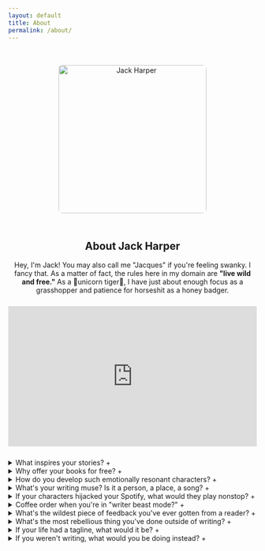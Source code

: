 ```yaml
---
layout: default
title: About
permalink: /about/
---
```


<div style="text-align:center; max-width:700px; margin: 3rem auto 0 auto;">
  <img src="{{ site.baseurl }}/assets/images/about-placeholder.jpg" 
       alt="Jack Harper" 
       style="width: 300px; aspect-ratio: 3/4; object-fit: cover; border-radius: 8px; margin-bottom: 1.5rem;">

  <!-- Intro Paragraph -->
  <h2>About Jack Harper</h2>
  <p>
    Hey, I'm Jack! You may also call me "Jacques" if you're feeling swanky. I fancy that. 
    As a matter of fact, the rules here in my domain are <strong>"live wild and free."</strong> 
    As a 🦄unicorn tiger🐅, I have just about enough focus as a grasshopper and patience for horseshit as a honey badger.
  </p>

  <!-- Honey Badger Video Embed -->
  <div style="position:relative; padding-bottom:56.25%; height:0; overflow:hidden; max-width:100%; margin: 1.5rem 0;">
    <iframe src="https://www.youtube.com/embed/4r7wHMg5Yjg" 
            frameborder="0" 
            allowfullscreen 
            style="position:absolute; top:0; left:0; width:100%; height:100%;">
    </iframe>
  </div>
</div>

<div class="faq-section">
  <details>
    <summary>What inspires your stories? <span class="icon">+</span></summary>
    <p>I draw from life, chaos, and the occasional latte-fueled epiphany.</p>
  </details>

  <details>
    <summary>Why offer your books for free? <span class="icon">+</span></summary>
    <p>Because dignity matters more than dollars.
I watched the MM romance market get swallowed by outsiders chasing tropes and paychecks. I refused to play that game.</p>
<p>My stories come from lived experience, not fetishization.</p>
<p>If I put a price tag on them, I’d be complicit in the same system that drowns out authentic queer voices.
So I flipped the script. No gatekeepers. No reviews. No storefronts. Just me, my words, and you. Free forever.</p>
<p>Because our stories aren’t commodities—they’re connections.</p>
  </details>

   <details>
    <summary>How do you develop such emotionally resonant characters? <span class="icon">+</span></summary>
    <p>There's this thing called "life" and I've had one incredible ride with lots of bumps, twists, turns, knives in the back...needless to say, that's what gives me the clout to write about what I do. And I'd like to think I do it exceptionally well because of my experiences which have shaped my purview of the human condition.</p>
  </details>

  <details>
    <summary>What's your writing muse? Is it a person, a place, a song? <span class="icon">+</span></summary>
    <p>My feline Queen Ivy keeps me on my toes. In fact, she's such a taskmaster, I almost have to sit at my desk all day just to appear "busy" so she can stare out the window at her birdfeeder. Sometimes I refer to Ivy as I did my ex-sister-in law - twice removed—"The Ultimate Nap Nazi" because she can go from 0 to Crank in a New York Minute. As for music? I enjoy all types. Except rap, screamo <strong><i>EWWW, DAVID!</i></strong> And honestly? The place that best sums up my inspiration? The Emerald City in The Land of OZ. Because at this point in my life, if I can't live a fantasy, then am I really living at all?!?!</p>
  </details>

  <details>
    <summary>If your characters hijacked your Spotify, what would they play nonstop? <span class="icon">+</span></summary>
    <p>Well, first things first. I'm an Apple person. So it would be Apple Music. And the mashups would range from Patti LaBelle to Tchaikovsky. That's the short of it, anyway! 🤣 </p>
  </details>

  <details>
    <summary>Coffee order when you're in "writer beast mode?" <span class="icon">+</span></summary>
    <p>Classic vanilla latte, fashioned with Jordan's Skinny Syrup with Half/Half made possible via Sharista, my automatic De'Longhi espresso machine x128mg of Caffeine each time, <i>obviously</i>.</p>
  </details>

  <details>
  <summary>
    What's the wildest piece of feedback you've ever gotten from a reader?
    <span class="icon">+</span>
  </summary>
  <p>
    Since I'm 🐅wild and free🦄 to be candid here in my own domain, I'll be quite frank with you. 
    This guy who happens to have a penchant for riding his great-grandfather's coattails 
    <i>just because they were a US President 🙄 </i> had this to say about <em>Distance Between Him</em>, 
    whom of which got a fraction of plot details <strong>WRONG</strong>, wrapped up his "review" 
    with a personal plug to his own 'Memoir'... stick around for the ride, because this is one long answer.
  </p>
    <!-- Review block with watermark -->
<div class="ug-review-text">
      <p>
      The book is, on the one hand, the gripping narrative of a hellish road trip by the grief-addled Grayson, 
      who decides to drive back to Fenton <i>(it's actually FELTON)</i> after a thirty-year silence to break the bad news to their two families. 
      On the other hand, the book is also a tender recounting of the couple’s three happy decades as seen through 
      Julian’s journals and Grayson’s memories sparked by those journals. This structure is very successful with 
      its consistent counterpoint between sadness and joy.
    </p>
    <p>
      Grief is the centerpiece to this whole book, its driving force. Grayson’s recklessness is harrowing. 
      As someone my age with a history of dementia in my family (including my father), it is a haunting narrative, 
      tapping into my own deepest fears. There are a couple of significant problems with Harper’s powerful story. 
      There are lots of good ideas here, some of which are never followed up on, including another gay couple who 
      have been their friends since the day they arrived in New York. <em>(well if ya'd have stuck around for "Sands of Time"
      you'd have read another <strong>harrowing</strong> novel about Miles and Alex.)</em>
    </p>
    <p>
      Ultimately, the ending, which is dramatic and unexpected, upset me and disappointed me. Nihilistic and depressing 
      for an old man like me, with a husband of 47 years, it offers only a message of despair rather than hope. 
      All I can do in answer to this is quote from my own memoir’s final page: — and 🤷 who 
      <i>actually gives a flying fuck</i> about his 110 word count excerpt?!?!
    </p>
  </div>
</details>

<details>
    <summary>What's the most rebellious thing you've done outside of writing? <span class="icon">+</span></summary>
    <p>Hmmmm. I absolutely <em>love</em> to save as many pennies as possible. So, I'd have to say finding every possible and legal loophole I can to save a buck!</p>
  </details>

  <details>
    <summary>If your life had a tagline, what would it be? <span class="icon">+</span></summary>
    <p><strong><em>"Welcome to Harperville. 🐅 You'd better strap in your britches, youngster. This here's 'bout to be a bumpy ride.</em></strong></p>
  </details>

  <details>
    <summary>If you weren't writing, what would you be doing instead? <span class="icon">+</span></summary>
    <p>Cataloging my top David Rose quotes by context and affect.</p>
  </details>

  
</div>
